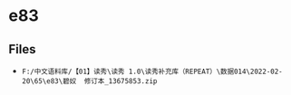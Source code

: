 # e83

## Files

- `F:/中文语料库/【01】读秀\读秀 1.0\读秀补充库（REPEAT）\数据014\2022-02-20\65\e83\碧奴  修订本_13675853.zip`
